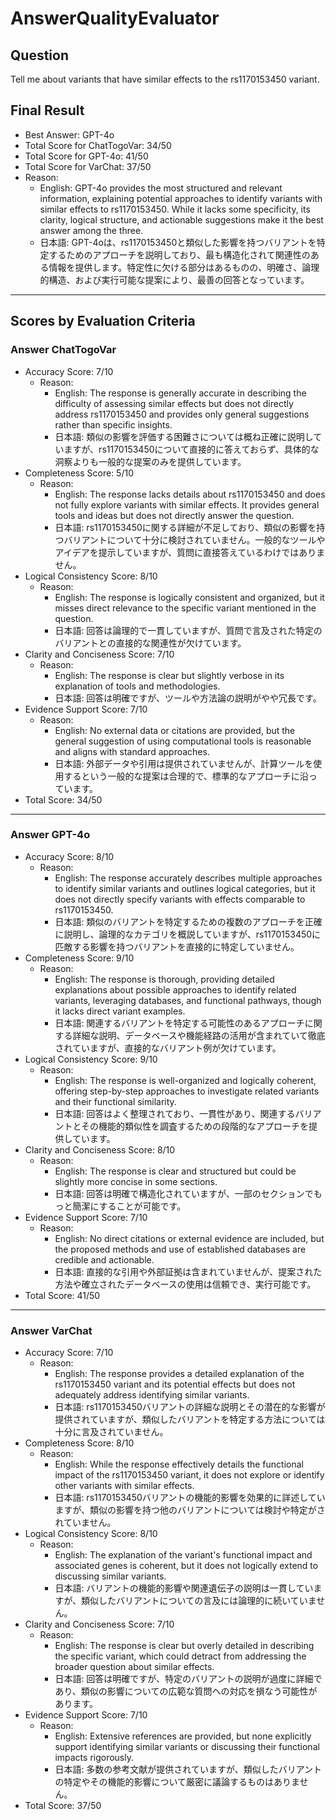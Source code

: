 # AnswerQualityEvaluator

## Question

Tell me about variants that have similar effects to the rs1170153450 variant.

## Final Result

- Best Answer: GPT-4o
- Total Score for ChatTogoVar: 34/50
- Total Score for GPT-4o: 41/50
- Total Score for VarChat: 37/50
- Reason:
  - English: GPT-4o provides the most structured and relevant information, explaining potential approaches to identify variants with similar effects to rs1170153450. While it lacks some specificity, its clarity, logical structure, and actionable suggestions make it the best answer among the three. 
  - 日本語: GPT-4oは、rs1170153450と類似した影響を持つバリアントを特定するためのアプローチを説明しており、最も構造化されて関連性のある情報を提供します。特定性に欠ける部分はあるものの、明確さ、論理的構造、および実行可能な提案により、最善の回答となっています。

---

## Scores by Evaluation Criteria

### Answer ChatTogoVar
- Accuracy Score: 7/10
  - Reason: 
    - English: The response is generally accurate in describing the difficulty of assessing similar effects but does not directly address rs1170153450 and provides only general suggestions rather than specific insights.
    - 日本語: 類似の影響を評価する困難さについては概ね正確に説明していますが、rs1170153450について直接的に答えておらず、具体的な洞察よりも一般的な提案のみを提供しています。
- Completeness Score: 5/10
  - Reason: 
    - English: The response lacks details about rs1170153450 and does not fully explore variants with similar effects. It provides general tools and ideas but does not directly answer the question.
    - 日本語: rs1170153450に関する詳細が不足しており、類似の影響を持つバリアントについて十分に検討されていません。一般的なツールやアイデアを提示していますが、質問に直接答えているわけではありません。
- Logical Consistency Score: 8/10
  - Reason: 
    - English: The response is logically consistent and organized, but it misses direct relevance to the specific variant mentioned in the question.
    - 日本語: 回答は論理的で一貫していますが、質問で言及された特定のバリアントとの直接的な関連性が欠けています。
- Clarity and Conciseness Score: 7/10
  - Reason: 
    - English: The response is clear but slightly verbose in its explanation of tools and methodologies.
    - 日本語: 回答は明確ですが、ツールや方法論の説明がやや冗長です。
- Evidence Support Score: 7/10
  - Reason: 
    - English: No external data or citations are provided, but the general suggestion of using computational tools is reasonable and aligns with standard approaches.
    - 日本語: 外部データや引用は提供されていませんが、計算ツールを使用するという一般的な提案は合理的で、標準的なアプローチに沿っています。
- Total Score: 34/50

---

### Answer GPT-4o
- Accuracy Score: 8/10
  - Reason: 
    - English: The response accurately describes multiple approaches to identify similar variants and outlines logical categories, but it does not directly specify variants with effects comparable to rs1170153450.
    - 日本語: 類似のバリアントを特定するための複数のアプローチを正確に説明し、論理的なカテゴリを概説していますが、rs1170153450に匹敵する影響を持つバリアントを直接的に特定していません。
- Completeness Score: 9/10
  - Reason: 
    - English: The response is thorough, providing detailed explanations about possible approaches to identify related variants, leveraging databases, and functional pathways, though it lacks direct variant examples.
    - 日本語: 関連するバリアントを特定する可能性のあるアプローチに関する詳細な説明、データベースや機能経路の活用が含まれていて徹底されていますが、直接的なバリアント例が欠けています。
- Logical Consistency Score: 9/10
  - Reason: 
    - English: The response is well-organized and logically coherent, offering step-by-step approaches to investigate related variants and their functional similarity.
    - 日本語: 回答はよく整理されており、一貫性があり、関連するバリアントとその機能的類似性を調査するための段階的なアプローチを提供しています。
- Clarity and Conciseness Score: 8/10
  - Reason: 
    - English: The response is clear and structured but could be slightly more concise in some sections.
    - 日本語: 回答は明確で構造化されていますが、一部のセクションでもっと簡潔にすることが可能です。
- Evidence Support Score: 7/10
  - Reason: 
    - English: No direct citations or external evidence are included, but the proposed methods and use of established databases are credible and actionable.
    - 日本語: 直接的な引用や外部証拠は含まれていませんが、提案された方法や確立されたデータベースの使用は信頼でき、実行可能です。
- Total Score: 41/50

---

### Answer VarChat
- Accuracy Score: 7/10
  - Reason: 
    - English: The response provides a detailed explanation of the rs1170153450 variant and its potential effects but does not adequately address identifying similar variants.
    - 日本語: rs1170153450バリアントの詳細な説明とその潜在的な影響が提供されていますが、類似したバリアントを特定する方法については十分に言及されていません。
- Completeness Score: 8/10
  - Reason: 
    - English: While the response effectively details the functional impact of the rs1170153450 variant, it does not explore or identify other variants with similar effects.
    - 日本語: rs1170153450バリアントの機能的影響を効果的に詳述していますが、類似の影響を持つ他のバリアントについては検討や特定がされていません。
- Logical Consistency Score: 8/10
  - Reason: 
    - English: The explanation of the variant's functional impact and associated genes is coherent, but it does not logically extend to discussing similar variants.
    - 日本語: バリアントの機能的影響や関連遺伝子の説明は一貫していますが、類似したバリアントについての言及には論理的に続いていません。
- Clarity and Conciseness Score: 7/10
  - Reason: 
    - English: The response is clear but overly detailed in describing the specific variant, which could detract from addressing the broader question about similar effects.
    - 日本語: 回答は明確ですが、特定のバリアントの説明が過度に詳細であり、類似の影響についての広範な質問への対応を損なう可能性があります。
- Evidence Support Score: 7/10
  - Reason: 
    - English: Extensive references are provided, but none explicitly support identifying similar variants or discussing their functional impacts rigorously.
    - 日本語: 多数の参考文献が提供されていますが、類似したバリアントの特定やその機能的影響について厳密に議論するものはありません。
- Total Score: 37/50